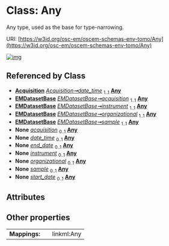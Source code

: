 
# Class: Any

Any type, used as the base for type-narrowing.

URI: [https://w3id.org/osc-em/oscem-schemas-env-tomo/Any](https://w3id.org/osc-em/oscem-schemas-env-tomo/Any)


[![img](https://yuml.me/diagram/nofunky;dir:TB/class/[EMDatasetBase],[Acquisition]++-%20date_time%201..1>[Any],[EMDatasetBase]++-%20acquisition%201..1>[Any],[EMDatasetBase]++-%20instrument%201..1>[Any],[EMDatasetBase]++-%20organizational%201..1>[Any],[EMDatasetBase]++-%20sample%201..1>[Any],[EMDatasetBase]++-%20acquisition(i)%200..1>[Any],[Acquisition]++-%20date_time(i)%200..1>[Any],[Grant]++-%20end_date%200..1>[Any],[EMDatasetBase]++-%20instrument(i)%200..1>[Any],[EMDatasetBase]++-%20organizational(i)%200..1>[Any],[EMDatasetBase]++-%20sample(i)%200..1>[Any],[Grant]++-%20start_date%200..1>[Any],[Grant],[Acquisition])](https://yuml.me/diagram/nofunky;dir:TB/class/[EMDatasetBase],[Acquisition]++-%20date_time%201..1>[Any],[EMDatasetBase]++-%20acquisition%201..1>[Any],[EMDatasetBase]++-%20instrument%201..1>[Any],[EMDatasetBase]++-%20organizational%201..1>[Any],[EMDatasetBase]++-%20sample%201..1>[Any],[EMDatasetBase]++-%20acquisition(i)%200..1>[Any],[Acquisition]++-%20date_time(i)%200..1>[Any],[Grant]++-%20end_date%200..1>[Any],[EMDatasetBase]++-%20instrument(i)%200..1>[Any],[EMDatasetBase]++-%20organizational(i)%200..1>[Any],[EMDatasetBase]++-%20sample(i)%200..1>[Any],[Grant]++-%20start_date%200..1>[Any],[Grant],[Acquisition])

## Referenced by Class

 *  **[Acquisition](Acquisition.md)** *[Acquisition➞date_time](Acquisition_date_time.md)*  <sub>1..1</sub>  **[Any](Any.md)**
 *  **[EMDatasetBase](EMDatasetBase.md)** *[EMDatasetBase➞acquisition](EMDatasetBase_acquisition.md)*  <sub>1..1</sub>  **[Any](Any.md)**
 *  **[EMDatasetBase](EMDatasetBase.md)** *[EMDatasetBase➞instrument](EMDatasetBase_instrument.md)*  <sub>1..1</sub>  **[Any](Any.md)**
 *  **[EMDatasetBase](EMDatasetBase.md)** *[EMDatasetBase➞organizational](EMDatasetBase_organizational.md)*  <sub>1..1</sub>  **[Any](Any.md)**
 *  **[EMDatasetBase](EMDatasetBase.md)** *[EMDatasetBase➞sample](EMDatasetBase_sample.md)*  <sub>1..1</sub>  **[Any](Any.md)**
 *  **None** *[acquisition](acquisition.md)*  <sub>0..1</sub>  **[Any](Any.md)**
 *  **None** *[date_time](date_time.md)*  <sub>0..1</sub>  **[Any](Any.md)**
 *  **None** *[end_date](end_date.md)*  <sub>0..1</sub>  **[Any](Any.md)**
 *  **None** *[instrument](instrument.md)*  <sub>0..1</sub>  **[Any](Any.md)**
 *  **None** *[organizational](organizational.md)*  <sub>0..1</sub>  **[Any](Any.md)**
 *  **None** *[sample](sample.md)*  <sub>0..1</sub>  **[Any](Any.md)**
 *  **None** *[start_date](start_date.md)*  <sub>0..1</sub>  **[Any](Any.md)**

## Attributes


## Other properties

|  |  |  |
| --- | --- | --- |
| **Mappings:** | | linkml:Any |
